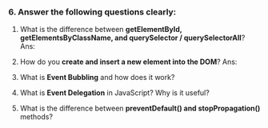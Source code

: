 ### 6. Answer the following questions clearly:

1. What is the difference between **getElementById, getElementsByClassName, and querySelector / querySelectorAll**?
Ans: 



2. How do you **create and insert a new element into the DOM**?
Ans:



3. What is **Event Bubbling** and how does it work?
4. What is **Event Delegation** in JavaScript? Why is it useful?
5. What is the difference between **preventDefault() and stopPropagation()** methods?
